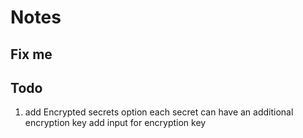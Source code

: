 # Notes

## Fix me



## Todo

1. add Encrypted secrets option
   each secret can have an additional encryption key
   add input for encryption key